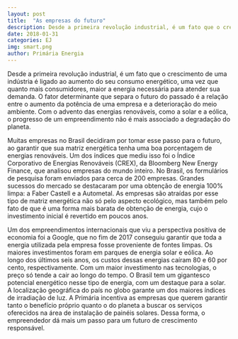 ```yaml
---
layout: post
title:  "As empresas do futuro"
description: Desde a primeira revolução industrial, é um fato que o crescimento de uma indústria é ligado ao aumento do seu consumo[...]
date: 2018-01-31
categories: EJ
img: smart.png
author: Primária Energia
---
```


Desde a primeira revolução industrial, é um fato que o crescimento de uma indústria é ligado ao aumento do seu consumo energético, uma vez que quanto mais consumidores, maior a energia necessária para atender sua demanda. O fator determinante que separa o futuro do passado é a relação entre o aumento da potência de uma empresa e a deterioração do meio ambiente. Com o advento das energias renováveis, como a solar e a eólica, o progresso de um empreendimento não é mais associado a degradação do planeta. 

Muitas empresas no Brasil decidiram por tomar esse passo para o futuro, ao garantir que sua matriz energética tenha uma boa porcentagem de energias renováveis. Um dos índices que mediu isso foi o Índice Corporativo de Energias Renováveis (CREX), da Bloomberg New Energy Finance, que analisou empresas do mundo inteiro. No Brasil, os formulários de pesquisa foram enviados para cerca de 200 empresas. Grandes sucessos do mercado se destacaram por uma obtenção de energia 100% limpa: a Faber Castell e a Autometal.
As empresas são atraídas por esse tipo de matriz energética não só pelo aspecto ecológico, mas também pelo fato de que é uma forma mais barata de obtenção de energia, cujo o investimento inicial é revertido em poucos anos. 

Um dos empreendimentos internacionais que viu a perspectiva positiva de economia foi a Google, que no fim de 2017 conseguiu garantir que toda a energia utilizada pela empresa fosse proveniente de fontes limpas. Os maiores investimentos foram em parques de energia solar e eólica. Ao longo dos últimos seis anos, os custos dessas energias caíram 80 e 60 por cento, respectivamente. Com um maior investimento nas tecnologias, o preço só tende a cair ao longo do tempo. 
O Brasil tem um gigantesco potencial energético nesse tipo de energia, com um destaque para a solar. A localização geográfica do país no globo garante um dos maiores índices de irradiação de luz. A Primária incentiva as empresas que querem garantir tanto o benefício próprio quanto o do planeta a buscar os serviços oferecidos na área de instalação de painéis solares. Dessa forma, o empreendedor dá mais um passo para um futuro de crescimento responsável. 

